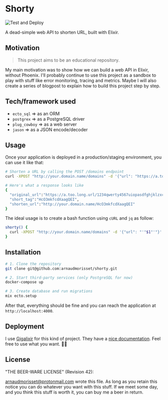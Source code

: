 # Shorty

![Test and Deploy](https://github.com/arnaudmorisset/shorty/workflows/Test%20and%20Deploy/badge.svg?branch=master&event=push)

A dead-simple web API to shorten URL, built with Elixir.

## Motivation

> This project aims to be an educational repository.

My main motivation was to show how we can build a web API in Elixir, without Phoenix.
I'll probably continue to use this project as a sandbox to play with stuff like error monitoring, tracing and metrics.
Maybe I will also create a series of blogpost to explain how to build this project step by step.

## Tech/framework used

- `ecto_sql` => as an ORM
- `postgrex` => as a PostgreSQL driver
- `plug_cowboy` => as a web server
- `jason` => as a JSON encode/decoder

## Usage

Once your application is deployed in a production/staging environment, you can use it like that:

```bash
# Shorten a URL by calling the POST /domains endpoint
curl -XPOST "http://your.domain.name/domains" -d '{"url": "https://a.too.long.url/1234qwerty4567uiopasdfghjklzxcvbnm"}' -H "Content-type: application/json"

# Here's what a response looks like
{
  "original_url":"https://a.too.long.url/1234qwerty4567uiopasdfghjklzxcvbnm",
  "short_tag":"HcO3mkfcdXaagQEI",
  "shorten_url":"http://your.domain.name/HcO3mkfcdXaagQEI"
}
```

The ideal usage is to create a bash function using `cURL` and `jq` as follow:

```bash
shorty() {
  curl -XPOST "http://your.domain.name/domains" -d '{"url": "'"$1"'"}' -H "Content-type: application/json" | jq '.shorten_url'
}
```

## Installation

```bash
# 1. Clone the repository
git clone git@github.com:arnaudmorisset/shorty.git

# 2. Start third-party services (only PostgreSQL for now)
docker-compose up

# 3. Create database and run migrations
mix ecto.setup
```

After that, everything should be fine and you can reach the application at `http://localhost:4000`.

## Deployment

I use [Gigalixir](https://www.gigalixir.com/) for this kind of project.
They have a [nice documentation](https://gigalixir.readthedocs.io/en/latest/).
Feel free to use what you want. 🤷‍♂️

## License

"THE BEER-WARE LICENSE" (Revision 42):

<arnaudmorisset@protonmail.com> wrote this file.  As long as you retain this notice you
can do whatever you want with this stuff. If we meet some day, and you think
this stuff is worth it, you can buy me a beer in return.
